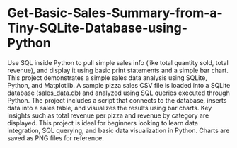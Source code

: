 # Get-Basic-Sales-Summary-from-a-Tiny-SQLite-Database-using-Python
Use SQL inside Python to pull simple sales info (like total quantity sold, total revenue), and  display it using basic print statements and a simple bar chart.
This project demonstrates a simple sales data analysis using SQLite, Python, and Matplotlib. A sample pizza sales CSV file is loaded into a SQLite database (sales_data.db) and analyzed using SQL queries executed through Python. The project includes a script that connects to the database, inserts data into a sales table, and visualizes the results using bar charts. Key insights such as total revenue per pizza and revenue by category are displayed. This project is ideal for beginners looking to learn data integration, SQL querying, and basic data visualization in Python. Charts are saved as PNG files for reference.
